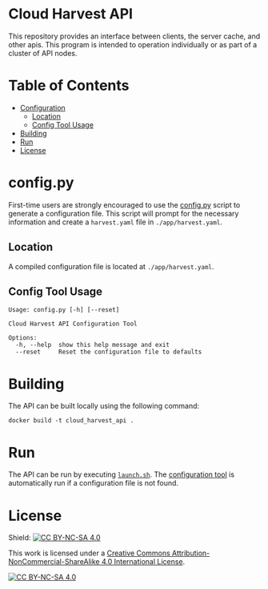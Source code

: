 # Cloud Harvest API
This repository provides an interface between clients, the server cache, and other apis. This program is intended to operation individually or as part of a cluster of API nodes. 

# Table of Contents
- [Configuration](#configpy)
  - [Location](#location) 
  - [Config Tool Usage](#config-tool-usage)
- [Building](#building)
- [Run](#run)
- [License](#license)


# config.py
First-time users are strongly encouraged to use the [config.py](config.py) script to generate a configuration file. This script will prompt for the necessary information and create a `harvest.yaml` file in `./app/harvest.yaml`.

## Location
A compiled configuration file is located at `./app/harvest.yaml`.

## Config Tool Usage
```
Usage: config.py [-h] [--reset]

Cloud Harvest API Configuration Tool

Options:
  -h, --help  show this help message and exit
  --reset     Reset the configuration file to defaults
```

# Building
The API can be built locally using the following command:
```
docker build -t cloud_harvest_api .
```

# Run
The API can be run by executing [`launch.sh`](launch.sh). The [configuration tool](#config-tool-usage) is automatically run if a configuration file is not found.

# License
Shield: [![CC BY-NC-SA 4.0][cc-by-nc-sa-shield]][cc-by-nc-sa]

This work is licensed under a
[Creative Commons Attribution-NonCommercial-ShareAlike 4.0 International License][cc-by-nc-sa].

[![CC BY-NC-SA 4.0][cc-by-nc-sa-image]][cc-by-nc-sa]

[cc-by-nc-sa]: http://creativecommons.org/licenses/by-nc-sa/4.0/
[cc-by-nc-sa-image]: https://licensebuttons.net/l/by-nc-sa/4.0/88x31.png
[cc-by-nc-sa-shield]: https://img.shields.io/badge/License-CC%20BY--NC--SA%204.0-lightgrey.svg
